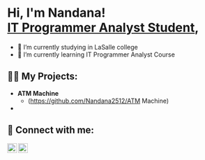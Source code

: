 <h1>Hi, I'm Nandana! <br/><a href="https://github.com/Nandana2512"></a><a href="https://www.linkedin.com/in/nandana-s-nair-8036732b7/">IT Programmer Analyst Student</a>, </h1>


- 🔭 I’m currently studying in LaSalle college
- 🌱 I’m currently learning IT Programmer Analyst Course
  
<h2>👨‍💻 My Projects:</h2>

- <b>ATM Machine</b>
  - (https://github.com/Nandana2512/ATM Machine)
-

<h2> 🤳 Connect with me:</h2>


[<img align="left" alt="JoshMadakor | LinkedIn" width="22px" src="https://cdn.jsdelivr.net/npm/simple-icons@v3/icons/linkedin.svg" />][linkedin]
[<img align="left" alt="JoshMadakor | Instagram" width="22px" src="https://cdn.jsdelivr.net/npm/simple-icons@v3/icons/instagram.svg" />][instagram]


[instagram]: https://www.instagram.com/_v.i_r.s_h.e_r.e_a.d_s/
[linkedin]: https://linkedin.com/in/nandana-s-nair-8036732b



